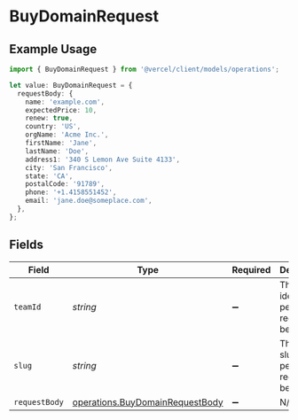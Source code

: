 # BuyDomainRequest

## Example Usage

```typescript
import { BuyDomainRequest } from '@vercel/client/models/operations';

let value: BuyDomainRequest = {
  requestBody: {
    name: 'example.com',
    expectedPrice: 10,
    renew: true,
    country: 'US',
    orgName: 'Acme Inc.',
    firstName: 'Jane',
    lastName: 'Doe',
    address1: '340 S Lemon Ave Suite 4133',
    city: 'San Francisco',
    state: 'CA',
    postalCode: '91789',
    phone: '+1.4158551452',
    email: 'jane.doe@someplace.com',
  },
};
```

## Fields

| Field         | Type                                                                               | Required           | Description                                              |
| ------------- | ---------------------------------------------------------------------------------- | ------------------ | -------------------------------------------------------- |
| `teamId`      | _string_                                                                           | :heavy_minus_sign: | The Team identifier to perform the request on behalf of. |
| `slug`        | _string_                                                                           | :heavy_minus_sign: | The Team slug to perform the request on behalf of.       |
| `requestBody` | [operations.BuyDomainRequestBody](../../models/operations/buydomainrequestbody.md) | :heavy_minus_sign: | N/A                                                      |
